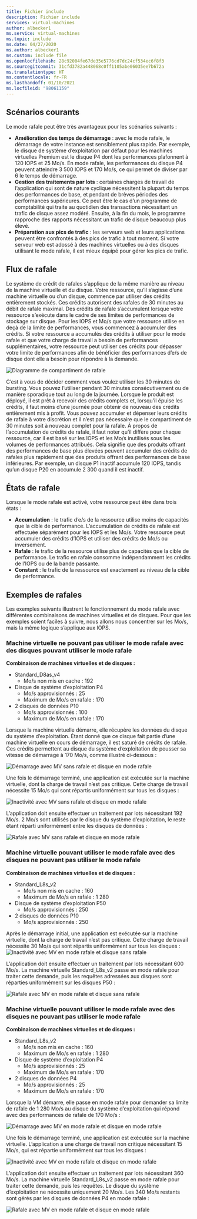 ```yaml
---
title: Fichier include
description: Fichier include
services: virtual-machines
author: albecker1
ms.service: virtual-machines
ms.topic: include
ms.date: 04/27/2020
ms.author: albecker1
ms.custom: include file
ms.openlocfilehash: 28c92004fe67de35e5776cd7dc24cf534ec6f8f3
ms.sourcegitcommit: 31cfd3782a448068c0ff1105abe06035ee7b672a
ms.translationtype: HT
ms.contentlocale: fr-FR
ms.lasthandoff: 01/10/2021
ms.locfileid: "98061159"
---
```

## <a name="common-scenarios"></a>Scénarios courants
Le mode rafale peut être très avantageux pour les scénarios suivants :
- **Amélioration des temps de démarrage** : avec le mode rafale, le démarrage de votre instance est sensiblement plus rapide. Par exemple, le disque de système d’exploitation par défaut pour les machines virtuelles Premium est le disque P4 dont les performances plafonnent à 120 IOPS et 25 Mo/s. En mode rafale, les performances du disque P4 peuvent atteindre 3 500 IOPS et 170 Mo/s, ce qui permet de diviser par 6 le temps de démarrage.
- **Gestion des traitements par lots** : certaines charges de travail de l’application qui sont de nature cyclique nécessitent la plupart du temps des performances de base, et pendant de brèves périodes des performances supérieures. Ce peut être le cas d’un programme de comptabilité qui traite au quotidien des transactions nécessitant un trafic de disque assez modéré. Ensuite, à la fin du mois, le programme rapproche des rapports nécessitant un trafic de disque beaucoup plus élevé.
- **Préparation aux pics de trafic** : les serveurs web et leurs applications peuvent être confrontés à des pics de trafic à tout moment. Si votre serveur web est adossé à des machines virtuelles ou à des disques utilisant le mode rafale, il est mieux équipé pour gérer les pics de trafic. 

## <a name="bursting-flow"></a>Flux de rafale
Le système de crédit de rafales s’applique de la même manière au niveau de la machine virtuelle et du disque. Votre ressource, qu’il s’agisse d’une machine virtuelle ou d’un disque, commence par utiliser des crédits entièrement stockés. Ces crédits autorisent des rafales de 30 minutes au débit de rafale maximal. Des crédits de rafale s’accumulent lorsque votre ressource s’exécute dans le cadre de ses limites de performances de stockage sur disque. Pour les IOPS et Mo/s que votre ressource utilise en deçà de la limite de performances, vous commencez à accumuler des crédits. Si votre ressource a accumulés des crédits à utiliser pour le mode rafale et que votre charge de travail a besoin de performances supplémentaires, votre ressource peut utiliser ces crédits pour dépasser votre limite de performances afin de bénéficier des performances d’e/s de disque dont elle a besoin pour répondre à la demande.



![Diagramme de compartiment de rafale](media/managed-disks-bursting/bucket-diagram.jpg)

C’est à vous de décider comment vous voulez utiliser les 30 minutes de bursting. Vous pouvez l’utiliser pendant 30 minutes consécutivement ou de manière sporadique tout au long de la journée. Lorsque le produit est déployé, il est prêt à recevoir des crédits complets et, lorsqu’il épuise les crédits, il faut moins d’une journée pour obtenir de nouveau des crédits entièrement mis à profit. Vous pouvez accumuler et dépenser leurs crédits de rafale à votre discrétion et il n’est pas nécessaire que le compartiment de 30 minutes soit à nouveau complet pour la rafale. À propos de l’accumulation de crédits de rafale, il faut noter qu’il diffère pour chaque ressource, car il est basé sur les IOPS et les Mo/s inutilisés sous les volumes de performances attribués. Cela signifie que des produits offrant des performances de base plus élevées peuvent accumuler des crédits de rafales plus rapidement que des produits offrant des performances de base inférieures. Par exemple, un disque P1 inactif accumule 120 IOPS, tandis qu’un disque P20 en accumule 2 300 quand il est inactif.

## <a name="bursting-states"></a>États de rafale
Lorsque le mode rafale est activé, votre ressource peut être dans trois états :
- **Accumulation** : le trafic d’e/s de la ressource utilise moins de capacités que la cible de performance. L’accumulation de crédits de rafale est effectuée séparément pour les IOPS et les Mo/s. Votre ressource peut accumuler des crédits d’IOPS et utiliser des crédits de Mo/s ou inversement.
- **Rafale** : le trafic de la ressource utilise plus de capacités que la cible de performance. Le trafic en rafale consomme indépendamment les crédits de l’IOPS ou de la bande passante.
- **Constant** : le trafic de la ressource est exactement au niveau de la cible de performance.

## <a name="examples-of-bursting"></a>Exemples de rafales
Les exemples suivants illustrent le fonctionnement du mode rafale avec différentes combinaisons de machines virtuelles et de disques. Pour que les exemples soient faciles à suivre, nous allons nous concentrer sur les Mo/s, mais la même logique s’applique aux IOPS.

### <a name="non-burstable-virtual-machine-with-burstable-disks"></a>Machine virtuelle ne pouvant pas utiliser le mode rafale avec des disques pouvant utiliser le mode rafale
**Combinaison de machines virtuelles et de disques :** 
- Standard_D8as_v4 
    - Mo/s non mis en cache : 192
- Disque de système d’exploitation P4
    - Mo/s approvisionnés : 25
    - Maximum de Mo/s en rafale : 170 
- 2 disques de données P10 
    - Mo/s approvisionnés : 100
    - Maximum de Mo/s en rafale : 170

 Lorsque la machine virtuelle démarre, elle récupère les données du disque du système d’exploitation. Étant donné que ce disque fait partie d’une machine virtuelle en cours de démarrage, il est saturé de crédits de rafale. Ces crédits permettent au disque du système d’exploitation de pousser sa vitesse de démarrage à 170 Mo/s, comme illustré ci-dessous :

![Démarrage avec MV sans rafale et disque en mode rafale](media/managed-disks-bursting/nonbursting-vm-busting-disk/nonbusting-vm-bursting-disk-startup.jpg)

Une fois le démarrage terminé, une application est exécutée sur la machine virtuelle, dont la charge de travail n’est pas critique. Cette charge de travail nécessite 15 Mo/s qui sont répartis uniformément sur tous les disques :

![Inactivité avec MV sans rafale et disque en mode rafale](media/managed-disks-bursting/nonbursting-vm-busting-disk/nonbusting-vm-bursting-disk-idling.jpg)

L’application doit ensuite effectuer un traitement par lots nécessitant 192 Mo/s. 2 Mo/s sont utilisés par le disque du système d’exploitation, le reste étant réparti uniformément entre les disques de données :

![Rafale avec MV sans rafale et disque en mode rafale](media/managed-disks-bursting/nonbursting-vm-busting-disk/nonbusting-vm-bursting-disk-bursting.jpg)

### <a name="burstable-virtual-machine-with-non-burstable-disks"></a>Machine virtuelle pouvant utiliser le mode rafale avec des disques ne pouvant pas utiliser le mode rafale
**Combinaison de machines virtuelles et de disques :** 
- Standard_L8s_v2 
    - Mo/s non mis en cache : 160
    - Maximum de Mo/s en rafale : 1 280
- Disque de système d’exploitation P50
    - Mo/s approvisionnés : 250 
- 2 disques de données P10 
    - Mo/s approvisionnés : 250

 Après le démarrage initial, une application est exécutée sur la machine virtuelle, dont la charge de travail n’est pas critique. Cette charge de travail nécessite 30 Mo/s qui sont répartis uniformément sur tous les disques : ![Inactivité avec MV en mode rafale et disque sans rafale](media/managed-disks-bursting/bursting-vm-nonbursting-disk/burst-vm-nonbursting-disk-normal.jpg)

L’application doit ensuite effectuer un traitement par lots nécessitant 600 Mo/s. La machine virtuelle Standard_L8s_v2 passe en mode rafale pour traiter cette demande, puis les requêtes adressées aux disques sont réparties uniformément sur les disques P50 :

![Rafale avec MV en mode rafale et disque sans rafale](media/managed-disks-bursting/bursting-vm-nonbursting-disk/burst-vm-nonbursting-disk-bursting.jpg)
### <a name="burstable-virtual-machine-with-burstable-disks"></a>Machine virtuelle pouvant utiliser le mode rafale avec des disques ne pouvant pas utiliser le mode rafale
**Combinaison de machines virtuelles et de disques :** 
- Standard_L8s_v2 
    - Mo/s non mis en cache : 160
    - Maximum de Mo/s en rafale : 1 280
- Disque de système d’exploitation P4
    - Mo/s approvisionnés : 25
    - Maximum de Mo/s en rafale : 170 
- 2 disques de données P4 
    - Mo/s approvisionnés : 25
    - Maximum de Mo/s en rafale : 170 

Lorsque la VM démarre, elle passe en mode rafale pour demander sa limite de rafale de 1 280 Mo/s au disque du système d’exploitation qui répond avec des performances de rafale de 170 Mo/s :

![Démarrage avec MV en mode rafale et disque en mode rafale](media/managed-disks-bursting/bursting-vm-bursting-disk/burst-vm-burst-disk-startup.jpg)

Une fois le démarrage terminé, une application est exécutée sur la machine virtuelle. L’application a une charge de travail non critique nécessitant 15 Mo/s, qui est répartie uniformément sur tous les disques :

![Inactivité avec MV en mode rafale et disque en mode rafale](media/managed-disks-bursting/bursting-vm-bursting-disk/burst-vm-burst-disk-idling.jpg)

L’application doit ensuite effectuer un traitement par lots nécessitant 360 Mo/s. La machine virtuelle Standard_L8s_v2 passe en mode rafale pour traiter cette demande, puis les requêtes. Le disque du système d’exploitation ne nécessite uniquement 20 Mo/s. Les 340 Mo/s restants sont gérés par les disques de données P4 en mode rafale :  

![Rafale avec MV en mode rafale et disque en mode rafale](media/managed-disks-bursting/bursting-vm-bursting-disk/burst-vm-burst-disk-bursting.jpg)
